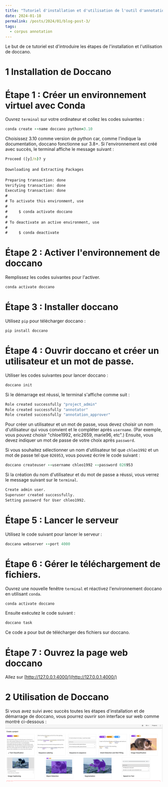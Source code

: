 ```yaml
---
title: "Tutoriel d'installation et d'utilisation de l'outil d'annotation linguistique Doccano"
date: 2024-01-18
permalink: /posts/2024/01/blog-post-3/
tags:
  - corpus annotation
---
```

Le but de ce tutoriel est d'introduire les étapes de l'installation et l'utilisation de doccano. 

1 Installation de Doccano 
======

Étape 1 : Créer un environnement virtuel avec Conda
======
Ouvrez `terminal` sur votre ordinateur et collez les codes suivantes : 

```ruby
conda create --name doccano python=3.10
```

Choisissez 3.10 comme version de python car, comme l'indique la documentation, doccano fonctionne sur 3.8+. Si l'environnement est créé avec succès, le terminal affiche le message suivant : 

```bat
Proceed ([y]/n)? y 

Downloading and Extracting Packages

Preparing transaction: done
Verifying transaction: done
Executing transaction: done
#
# To activate this environment, use
#
#     $ conda activate doccano
#
# To deactivate an active environment, use
#
#     $ conda deactivate
```
Étape 2 : Activer l'environnement de doccano
======

Remplissez les codes suivantes pour l'activer. 
```ruby
conda activate doccano
```
Étape 3 : Installer doccano
======
Utilisez `pip` pour télécharger doccano : 

```ruby
pip install doccano
```
Étape 4 : Ouvrir doccano et créer un utilisateur et un mot de passe.
======
Utiliser les codes suivantes pour lancer doccano : 

```ruby
doccano init
```
Si le démarrage est réussi, le terminal s'affiche comme suit : 

```bat
Role created successfully "project_admin"
Role created successfully "annotator"
Role created successfully "annotation_approver"
```
Pour créer un utilisateur et un mot de passe, vous devez choisir un nom d'utilisateur qui vous convient et le compléter après `username`. (Par exemple, vous pouvez choisir "chloe1992, eric2659, marie96, etc".) Ensuite, vous devez indiquer un mot de passe de votre choix après `password`.

Si vous souhaitez sélectionner un nom d'utilisateur tel que `chleo1992` et un mot de passe tel que `026953`, vous pouvez écrire le code suivant : 

```ruby
doccano createuser --username chleo1992 --password 026953
```
Si la création du nom d'utilisateur et du mot de passe a réussi, vous verrez le message suivant sur le `terminal`.

```bat
Create admin user.
Superuser created successfully.
Setting password for User chleo1992.
```

Étape 5 : Lancer le serveur
======
Utilisez le code suivant pour lancer le serveur : 
```ruby
doccano webserver --port 4000
```
Étape 6 : Gérer le téléchargement de fichiers.
======
Ouvrez une nouvelle fenêtre `terminal` et réactivez l'environnement doccano en utilisant `conda`. 

```ruby
conda activate doccano
```
Ensuite exécutez le code suivant : 
```ruby
doccano task
```
Ce code a pour but de télécharger des fichiers sur doccano. 

Étape 7 : Ouvrez la page web doccano 
======
Allez sur [http://127.0.0.1:4000/](http://127.0.0.1:4000/)

2 Utilisation de Doccano 
======
Si vous avez suivi avec succès toutes les étapes d'installation et de démarrage de doccano, vous pourrez ouvrir son interface sur web comme montré ci-dessous : 
<br/><img src='/images/interfacedoccano.png'>









